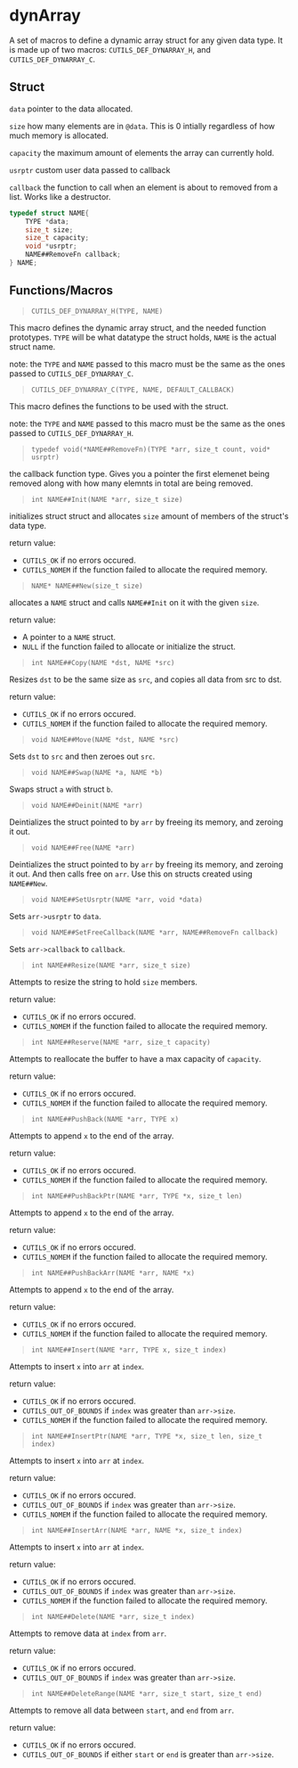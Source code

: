 # dynArray

A set of macros to define a dynamic array struct for any given data type. It is
made up of two macros: `CUTILS_DEF_DYNARRAY_H`, and `CUTILS_DEF_DYNARRAY_C`.

## Struct

`data` pointer to the data allocated.

`size` how many elements are in `@data`. This is 0 intially regardless of how
much memory is allocated.

`capacity` the maximum amount of elements the array can currently hold.

`usrptr` custom user data passed to callback

`callback` the function to call when an element is about to removed from a list.
Works like a destructor.

```c
typedef struct NAME{
	TYPE *data;
	size_t size;
	size_t capacity;
	void *usrptr;
	NAME##RemoveFn callback;
} NAME;
```

## Functions/Macros

>`CUTILS_DEF_DYNARRAY_H(TYPE, NAME)`

This macro defines the dynamic array struct, and the needed function prototypes.
`TYPE` will be what datatype the struct holds, `NAME` is the actual struct name.

note: the `TYPE` and `NAME` passed to this macro must be the same as the ones
passed to `CUTILS_DEF_DYNARRAY_C`.

>`CUTILS_DEF_DYNARRAY_C(TYPE, NAME, DEFAULT_CALLBACK)`

This macro defines the functions to be used with the struct.

note: the `TYPE` and `NAME` passed to this macro must be the same as the ones
passed to `CUTILS_DEF_DYNARRAY_H`.

>`typedef void(*NAME##RemoveFn)(TYPE *arr, size_t count, void* usrptr)`

the callback function type. Gives you a pointer the first elemenet being removed
along with how many elemnts in total are being removed.

>`int NAME##Init(NAME *arr, size_t size)`

initializes struct struct and allocates `size` amount of members of the struct's
data type.

return value:

* `CUTILS_OK` if no errors occured.
* `CUTILS_NOMEM` if the function failed to allocate the required memory.

>`NAME* NAME##New(size_t size)`

allocates a `NAME` struct and calls `NAME##Init` on it with the given `size`.

return value:

* A pointer to a `NAME` struct.
* `NULL` if the function failed to allocate or initialize the struct.

>`int NAME##Copy(NAME *dst, NAME *src)`

Resizes `dst` to be the same size as `src`, and copies all data from src to dst.

return value:

* `CUTILS_OK` if no errors occured.
* `CUTILS_NOMEM` if the function failed to allocate the required memory.

>`void NAME##Move(NAME *dst, NAME *src)`

Sets `dst` to `src` and then zeroes out `src`.

>`void NAME##Swap(NAME *a, NAME *b)`

Swaps struct `a` with struct `b`.

>`void NAME##Deinit(NAME *arr)`

Deintializes the struct pointed to by `arr` by freeing its memory, and zeroing
it out.

>`void NAME##Free(NAME *arr)`

Deintializes the struct pointed to by `arr` by freeing its memory, and zeroing
it out. And then calls free on `arr`. Use this on structs created using `NAME##New`.

>`void NAME##SetUsrptr(NAME *arr, void *data)`

Sets `arr->usrptr` to `data`.

>`void NAME##SetFreeCallback(NAME *arr, NAME##RemoveFn callback)`

Sets `arr->callback` to `callback`.

>`int NAME##Resize(NAME *arr, size_t size)`

Attempts to resize the string to hold `size` members.

return value:

* `CUTILS_OK` if no errors occured.
* `CUTILS_NOMEM` if the function failed to allocate the required memory.

>`int NAME##Reserve(NAME *arr, size_t capacity)`

Attempts to reallocate the buffer to have a max capacity of `capacity`.

return value:

* `CUTILS_OK` if no errors occured.
* `CUTILS_NOMEM` if the function failed to allocate the required memory.

>`int NAME##PushBack(NAME *arr, TYPE x)`

Attempts to append `x` to the end of the array.

return value:

* `CUTILS_OK` if no errors occured.
* `CUTILS_NOMEM` if the function failed to allocate the required memory.

>`int NAME##PushBackPtr(NAME *arr, TYPE *x, size_t len)`

Attempts to append `x` to the end of the array.

return value:

* `CUTILS_OK` if no errors occured.
* `CUTILS_NOMEM` if the function failed to allocate the required memory.

>`int NAME##PushBackArr(NAME *arr, NAME *x)`

Attempts to append `x` to the end of the array.

return value:

* `CUTILS_OK` if no errors occured.
* `CUTILS_NOMEM` if the function failed to allocate the required memory.

>`int NAME##Insert(NAME *arr, TYPE x, size_t index)`

Attempts to insert `x` into `arr` at `index`.

return value:

* `CUTILS_OK` if no errors occured.
* `CUTILS_OUT_OF_BOUNDS` if `index` was greater than `arr->size`.
* `CUTILS_NOMEM` if the function failed to allocate the required memory.

>`int NAME##InsertPtr(NAME *arr, TYPE *x, size_t len, size_t index)`

Attempts to insert `x` into `arr` at `index`.

return value:

* `CUTILS_OK` if no errors occured.
* `CUTILS_OUT_OF_BOUNDS` if `index` was greater than `arr->size`.
* `CUTILS_NOMEM` if the function failed to allocate the required memory.

>`int NAME##InsertArr(NAME *arr, NAME *x, size_t index)`

Attempts to insert `x` into `arr` at `index`.

return value:

* `CUTILS_OK` if no errors occured.
* `CUTILS_OUT_OF_BOUNDS` if `index` was greater than `arr->size`.
* `CUTILS_NOMEM` if the function failed to allocate the required memory.

>`int NAME##Delete(NAME *arr, size_t index)`

Attempts to remove data at `index` from `arr`.

return value:

* `CUTILS_OK` if no errors occured.
* `CUTILS_OUT_OF_BOUNDS` if `index` was greater than `arr->size`.

>`int NAME##DeleteRange(NAME *arr, size_t start, size_t end)`

Attempts to remove all data between `start`, and `end` from `arr`.

return value:

* `CUTILS_OK` if no errors occured.
* `CUTILS_OUT_OF_BOUNDS` if either `start` or `end` is greater than `arr->size`.
